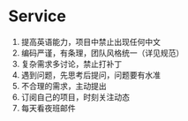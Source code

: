 # Service

1. 提高英语能力，项目中禁止出现任何中文
2. 编码严谨，有条理，团队风格统一（详见规范）
3. 复杂需求多讨论，禁止打补丁
4. 遇到问题，先思考后提问，问题要有水准
5. 不合理的需求，主动提出
6. 订阅自己的项目，时刻关注动态
7. 每天看夜班邮件



